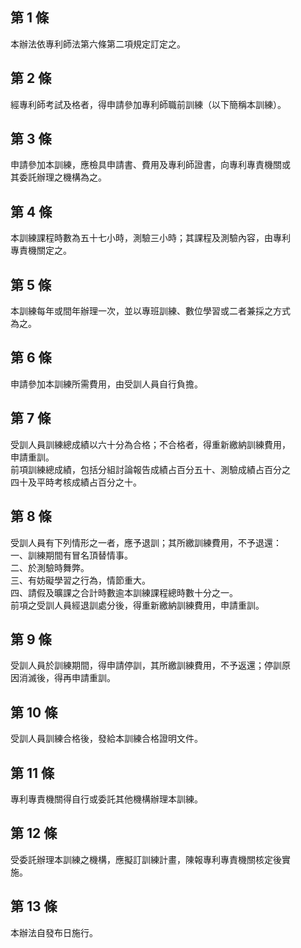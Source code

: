 第 1 條
-------
本辦法依專利師法第六條第二項規定訂定之。

第 2 條
-------
經專利師考試及格者，得申請參加專利師職前訓練（以下簡稱本訓練）。

第 3 條
-------
申請參加本訓練，應檢具申請書、費用及專利師證書，向專利專責機關或  
其委託辦理之機構為之。

第 4 條
-------
本訓練課程時數為五十七小時，測驗三小時；其課程及測驗內容，由專利  
專責機關定之。

第 5 條
-------
本訓練每年或間年辦理一次，並以專班訓練、數位學習或二者兼採之方式  
為之。

第 6 條
-------
申請參加本訓練所需費用，由受訓人員自行負擔。

第 7 條
-------
受訓人員訓練總成績以六十分為合格；不合格者，得重新繳納訓練費用，  
申請重訓。  
前項訓練總成績，包括分組討論報告成績占百分五十、測驗成績占百分之  
四十及平時考核成績占百分之十。

第 8 條
-------
受訓人員有下列情形之一者，應予退訓；其所繳訓練費用，不予退還：  
一、訓練期間有冒名頂替情事。  
二、於測驗時舞弊。  
三、有妨礙學習之行為，情節重大。  
四、請假及曠課之合計時數逾本訓練課程總時數十分之一。  
前項之受訓人員經退訓處分後，得重新繳納訓練費用，申請重訓。

第 9 條
-------
受訓人員於訓練期間，得申請停訓，其所繳訓練費用，不予返還；停訓原  
因消滅後，得再申請重訓。

第 10 條
--------
受訓人員訓練合格後，發給本訓練合格證明文件。

第 11 條
--------
專利專責機關得自行或委託其他機構辦理本訓練。

第 12 條
--------
受委託辦理本訓練之機構，應擬訂訓練計畫，陳報專利專責機關核定後實  
施。

第 13 條
--------
本辦法自發布日施行。


